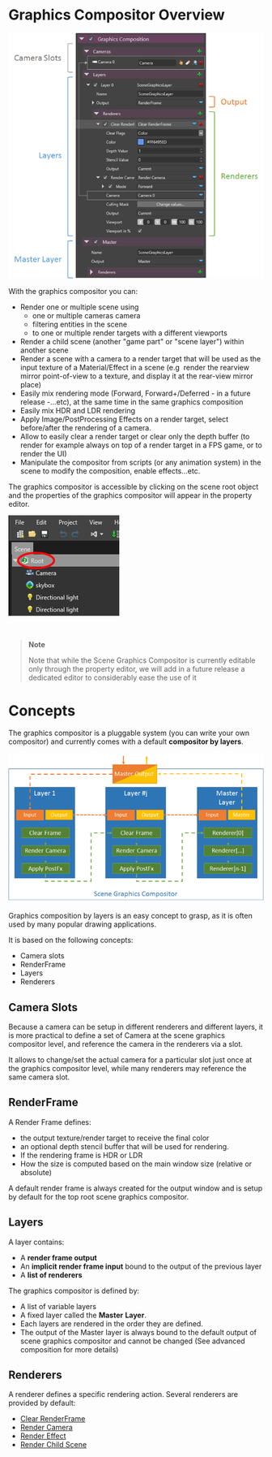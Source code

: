 # Graphics Compositor Overview

![images/graphics-compositor-overview-1.png](images/graphics-compositor-overview-1.png) 

With the graphics compositor you can:

- Render one or multiple scene using
  - one or multiple cameras camera 
  - filtering entities in the scene
  - to one or multiple render targets with a different viewports
- Render a child scene (another "game part" or "scene layer") within another scene
- Render a scene with a camera to a render target that will be used as the input texture of a Material/Effect in a scene (e.g  render the rearview mirror point-of-view to a texture, and display it at the rear-view mirror place)
- Easily mix rendering mode (Forward, Forward+/Deferred - in a future release -...etc), at the same time in the same graphics composition
- Easily mix HDR and LDR rendering
- Apply Image/PostProcessing Effects on a render target, select before/after the rendering of a camera.
- Allow to easily clear a render target or clear only the depth buffer (to render for example always on top of a render target in a FPS game, or to render the UI)
- Manipulate the compositor from scripts (or any animation system) in the scene to modify the composition, enable effects...etc.

The graphics compositor is accessible by clicking on the scene root object and the properties of the graphics compositor will appear in the property editor.

![images/graphics-compositor-overview-2.png](images/graphics-compositor-overview-2.png) 

 

> **Note**
> 
> 
>     
>             
>     
>     
> 
> Note that while the Scene Graphics Compositor is currently editable only through the property editor, we will add in a future release a dedicated editor to considerably ease the use of it    

# Concepts

The graphics compositor is a pluggable system (you can write your own compositor) and currently comes with a default **compositor by layers**.

![images/graphics-compositor-overview-3.png](images/graphics-compositor-overview-3.png) 

Graphics composition by layers is an easy concept to grasp, as it is often used by many popular drawing applications.

It is based on the following concepts:

- Camera slots
- RenderFrame
- Layers
- Renderers

## Camera Slots

Because a camera can be setup in different renderers and different layers, it is more practical to define a set of Camera at the scene graphics compositor level, and reference the camera in the renderers via a slot.

It allows to change/set the actual camera for a particular slot just once at the graphics compositor level, while many renderers may reference the same camera slot.

## RenderFrame

A Render Frame defines:

- the output texture/render target to receive the final color
- an optional depth stencil buffer that will be used for rendering.
- If the rendering frame is HDR or LDR
- How the size is computed based on the main window size (relative or absolute)

A default render frame is always created for the output window and is setup by default for the top root scene graphics compositor.

## Layers

A layer contains:

- A **render frame output**
- An **implicit render frame input** bound to the output of the previous layer
- A **list of renderers**

The graphics compositor is defined by:

- A list of variable layers
- A fixed layer called the **Master** **Layer**.
- Each layers are rendered in the order they are defined.
- The output of the Master layer is always bound to the default output of scene graphics compositor and cannot be changed (See advanced composition for more details)

## Renderers

A renderer defines a specific rendering action. Several renderers are provided by default:

- [Clear RenderFrame](scene-renderers/clear-renderframe.md)
- [Render Camera](scene-renderers/render-camera.md)
- [Render Effect](scene-renderers/render-effect.md)
- [Render Child Scene](scene-renderers/render-child-scene.md)

